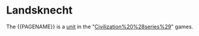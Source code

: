 # Landsknecht

The {{PAGENAME}} is a [unit](unit) in the "[Civilization%20%28series%29](Civilization)" games.